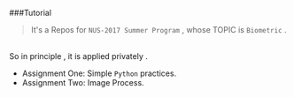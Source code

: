 ###Tutorial

> It's a Repos for `NUS-2017 Summer Program` , whose TOPIC is `Biometric` .
 <br>
  So in principle , it is applied privately .
   
   
- Assignment One: Simple `Python` practices.
- Assignment Two: Image Process. 